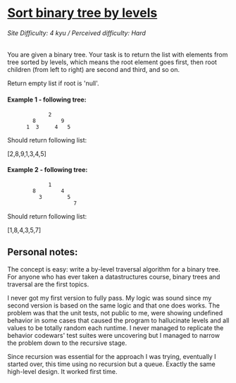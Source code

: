 # [Sort binary tree by levels](https://www.codewars.com/kata/52bef5e3588c56132c0003bc)
###### Site Difficulty: 4 kyu / Perceived difficulty: Hard
You are given a binary tree.
Your task is to return the list with elements from tree sorted by levels, which means the root element goes first, then root children (from left to right) are second and third, and so on.

Return empty list if root is 'null'.
#### Example 1 - following tree:

                 2
            8        9
          1  3     4   5
Should return following list:

[2,8,9,1,3,4,5]
#### Example 2 - following tree:

                 1
            8        4
              3        5
                         7
Should return following list:

[1,8,4,3,5,7]
## Personal notes:
The concept is easy: write a by-level traversal algorithm for a binary tree. 
For anyone who has ever taken a datastructures course, binary trees and traversal are the first topics.

I never got my first version to fully pass. My logic was sound since my second version is based on the same logic and that one does works.
The problem was that the unit tests, not public to me, were showing undefined behavior in some cases that caused the program to hallucinate levels and all values to be totally random each runtime.
I never managed to replicate the behavior codewars' test suites were uncovering but I managed to narrow the problem down to the recursive stage.

Since recursion was essential for the approach I was trying, eventually I started over, this time using no recursion but a queue. Exactly the same high-level design. It worked first time.